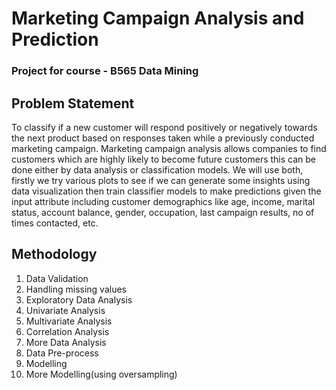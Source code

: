 # Marketing Campaign Analysis and Prediction
### Project for course - B565 Data Mining

## Problem Statement
To classify if a new customer will respond positively or negatively towards the next product based on responses taken while a previously conducted marketing campaign. Marketing campaign analysis allows companies to find customers which are highly likely to become future customers this can be done either by data analysis or classification models. We will use both, firstly we try various plots to see if we can generate some insights using data visualization then train classifier models to make predictions given the input attribute including customer demographics like age, income, marital status, account balance, gender, occupation, last campaign results, no of times contacted, etc.

## Methodology
<ol>
<li>Data Validation
<li>Handling missing values
<li>Exploratory Data Analysis
<li>Univariate Analysis
<li>Multivariate Analysis
<li>Correlation Analysis
<li>More Data Analysis
<li>Data Pre-process 
<li>Modelling
<li>More Modelling(using oversampling)
</ol>
